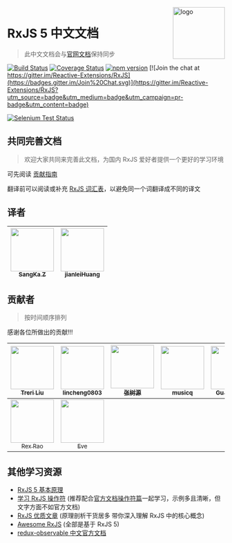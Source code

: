 <img src="doc/asset/Rx_Logo_S.png" alt="logo" height="120" align="right" />

# RxJS 5 中文文档

> 此中文文档会与[官网文档](https://github.com/ReactiveX/RxJS)保持同步

[![Build Status](https://travis-ci.org/ReactiveX/rxjs.svg?branch=master)](https://travis-ci.org/ReactiveX/rxjs)
[![Coverage Status](https://coveralls.io/repos/github/ReactiveX/rxjs/badge.svg?branch=master)](https://coveralls.io/github/ReactiveX/rxjs?branch=master)
[![npm version](https://badge.fury.io/js/%40reactivex%2Frxjs.svg)](http://badge.fury.io/js/%40reactivex%2Frxjs)
[![Join the chat at https://gitter.im/Reactive-Extensions/RxJS](https://badges.gitter.im/Join%20Chat.svg)](https://gitter.im/Reactive-Extensions/RxJS?utm_source=badge&utm_medium=badge&utm_campaign=pr-badge&utm_content=badge)

[![Selenium Test Status](https://saucelabs.com/browser-matrix/rxjs5.svg)](https://saucelabs.com/u/rxjs5)

## 共同完善文档

> 欢迎大家共同来完善此文档，为国内 RxJS 爱好者提供一个更好的学习环境

可先阅读 [贡献指南](https://github.com/RxJS-CN/RxJS-Docs-CN/wiki/%E8%B4%A1%E7%8C%AE%E6%8C%87%E5%8D%97)

翻译前可以阅读或补充 [RxJS 词汇表](https://github.com/RxJS-CN/RxJS-Docs-CN/wiki/RxJS-%E8%AF%8D%E6%B1%87%E8%A1%A8)，以避免同一个词翻译成不同的译文

## 译者

| [<img src="https://avatars2.githubusercontent.com/u/6177271?v=3" width="100px;"/><br /><sub>SangKa.Z</sub>](https://github.com/SangKa) | [<img src="https://avatars1.githubusercontent.com/u/7888082?v=3" width="100px;"/><br /><sub>jianleiHuang</sub>](https://github.com/moreJs) |
| :---: | :---: |

## 贡献者

>按时间顺序排列

感谢各位所做出的贡献!!!

| [<img src="https://avatars0.githubusercontent.com/u/2631733?v=3" width="100px;"/><br /><sub>Treri Liu</sub>](http://iSay.me) | [<img src="https://avatars3.githubusercontent.com/u/5787145?v=3" width="100px;"/><br /><sub>lincheng0803</sub>](https://github.com/lincheng0803) | [<img src="https://avatars1.githubusercontent.com/u/12392733?v=3" width="100px;"/><br /><sub>张树源</sub>](https://mrxf.github.io) | [<img src="https://avatars1.githubusercontent.com/u/8630596?v=3" width="100px;"/><br /><sub>musicq</sub>](http://musicq.github.io/) | [<img src="https://avatars0.githubusercontent.com/u/12066055?v=4" width="100px;"/><br /><sub>Gu Kunfeng</sub>](https://github.com/keifergu) | [<img src="https://avatars3.githubusercontent.com/u/13745971?v=4" width="100px;"/><br /><sub>Vincent</sub>](https://github.com/Zaynex) | [<img src="https://avatars1.githubusercontent.com/u/21173134?v=4" width="100px;"/><br /><sub>pumpkin</sub>](https://github.com/pumpkindev) |
| :---: | :---: | :---: | :---: | :---: | :---: | :---: |
| [<img src="https://avatars0.githubusercontent.com/u/13310861?v=4" width="100px;"/><br /><sub>Rex Rao</sub>](https://github.com/sohobloo) | [<img src="https://avatars1.githubusercontent.com/u/30228406?v=4" width="100px;"/><br /><sub>Eve</sub>](https://github.com/Mr-Eve) |

## 其他学习资源

 * [RxJS 5 基本原理](https://github.com/RxJS-CN/rxjs5-ultimate-cn)
 * [学习 RxJS 操作符](https://github.com/RxJS-CN/learn-rxjs-operators) (推荐配合[官方文档操作符篇](http://cn.rx.js.org/class/es6/Observable.js~Observable.html)一起学习，示例多且清晰，但文字方面不如官方文档)
 * [RxJS 优质文章](https://github.com/RxJS-CN/rxjs-articles-translation) (原理剖析干货居多 带你深入理解 RxJS 中的核心概念)
 * [Awesome RxJS](https://github.com/RxJS-CN/awesome-rxjs) (全部是基于 RxJS 5)
 * [redux-observable 中文官方文档](https://redux-observable-cn.js.org/)
